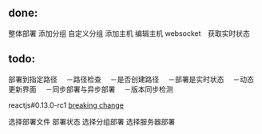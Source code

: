 ## done:
整体部署
添加分组
自定义分组
添加主机
编辑主机
websocket　获取实时状态

## todo:
部署到指定路径
　－路径检查
　－是否创建路径
　－部署是实时状态
　－动态更新界面
　－同步部署与异步部署
　－版本同步检测

reactjs#0.13.0-rc1 [breaking change](http://facebook.github.io/react/blog/2015/02/24/react-v0.13-rc1.html)

选择部署文件
部署状态
选择分组部署
选择服务器部署